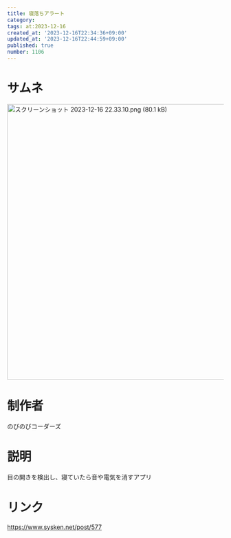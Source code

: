 ```yaml
---
title: 寝落ちアラート
category:
tags: at:2023-12-16
created_at: '2023-12-16T22:34:36+09:00'
updated_at: '2023-12-16T22:44:59+09:00'
published: true
number: 1106
---
```


# サムネ
<img width="640" alt="スクリーンショット 2023-12-16 22.33.10.png (80.1 kB)" src="https://img.esa.io/uploads/production/attachments/19973/2023/12/16/148142/d3da8bfc-e93f-4355-9fb9-15a0e3304afb.png">

# 制作者
のびのびコーダーズ

# 説明
目の開きを検出し、寝ていたら音や電気を消すアプリ

# リンク
https://www.sysken.net/post/577

